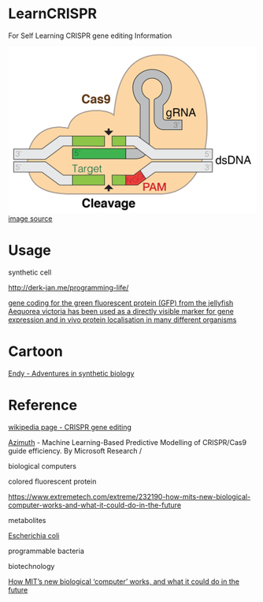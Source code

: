 # LearnCRISPR
For Self Learning CRISPR gene editing Information

![crispr](images/GRNA-Cas9.png)
[image source](https://en.wikipedia.org/wiki/CRISPR_gene_editing#/media/File:GRNA-Cas9.png)

# Usage

synthetic cell 

http://derk-jan.me/programming-life/

[gene coding for the green fluorescent protein (GFP) from the jellyfish Aequorea victoria has been used as a directly visible marker for gene expression and in vivo protein localisation in many different organisms](https://onlinelibrary.wiley.com/doi/full/10.1046/j.1365-313X.1999.00526.x)

# Cartoon

[Endy - Adventures in synthetic biology](http://derk-jan.me/programming-life/downloads/readings/1.%20Endy%20-%20Adventures%20in%20synthetic%20biology.pdf)

# Reference

[wikipedia page - CRISPR gene editing](https://en.wikipedia.org/wiki/CRISPR_gene_editing)

[Azimuth](https://github.com/MicrosoftResearch/Azimuth) - Machine Learning-Based Predictive Modelling of CRISPR/Cas9 guide efficiency. By Microsoft Research
/

biological computers

colored fluorescent protein

https://www.extremetech.com/extreme/232190-how-mits-new-biological-computer-works-and-what-it-could-do-in-the-future

metabolites

[Escherichia coli](https://en.wikipedia.org/wiki/Escherichia_coli)

programmable bacteria

biotechnology 

[How MIT’s new biological ‘computer’ works, and what it could do in the future](https://www.extremetech.com/extreme/232190-how-mits-new-biological-computer-works-and-what-it-could-do-in-the-future)
